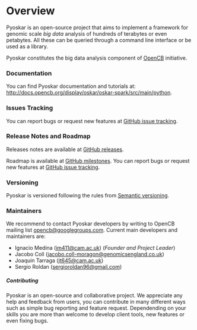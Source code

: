# Overview
Pyoskar is an open-source project that aims to implement a framework for genomic scale _big data_ analysis of hundreds of terabytes or even petabytes. All these can be queried through a command line interface or be used as a library.

Pyoskar constitutes the big data analysis component of [OpenCB](http://www.opencb.org/) initiative.

### Documentation
You can find Pyoskar documentation and tutorials at: http://docs.opencb.org/display/oskar/oskar-spark/src/main/python.

### Issues Tracking
You can report bugs or request new features at [GitHub issue tracking](https://github.com/opencb/oskar/issues).

### Release Notes and Roadmap
Releases notes are available at [GitHub releases](https://github.com/opencb/oskar/releases).

Roadmap is available at [GitHub milestones](https://github.com/opencb/oskar/milestones). You can report bugs or request new features at [GitHub issue tracking](https://github.com/opencb/oskar/issues).

### Versioning
Pyoskar is versioned following the rules from [Semantic versioning](http://semver.org/).

### Maintainers
We recommend to contact Pyoskar developers by writing to OpenCB mailing list opencb@googlegroups.com. Current main developers and maintainers are:
* Ignacio Medina (im411@cam.ac.uk) (_Founder and Project Leader_)
* Jacobo Coll (jacobo.coll-moragon@genomicsengland.co.uk)
* Joaquin Tarraga (jt645@cam.ac.uk)
* Sergio Roldan (sergioroldan96@gmail.com)

##### Contributing
Pyoskar is an open-source and collaborative project. We appreciate any help and feedback from users, you can contribute in many different ways such as simple bug reporting and feature request. Dependending on your skills you are more than welcome to develop client tools, new features or even fixing bugs.
